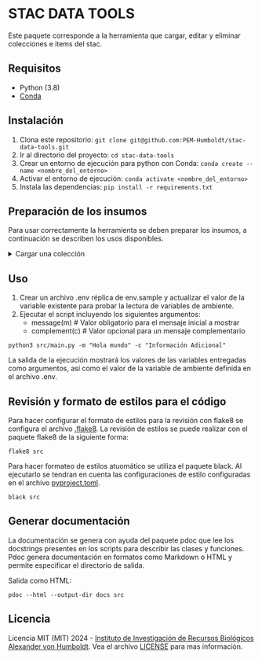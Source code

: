 # STAC DATA TOOLS

Este paquete corresponde a la herramienta que cargar, editar y eliminar colecciones e items del stac.

## Requisitos

- Python (3.8)
- [Conda](https://conda.io/projects/conda/en/latest/index.html)

## Instalación

1. Clona este repositorio: `git clone git@github.com:PEM-Humboldt/stac-data-tools.git`
1. Ir al directorio del proyecto: `cd stac-data-tools`
1. Crear un entorno de ejecución para python con Conda: `conda create --name <nombre_del_entorno>`
1. Activar el entorno de ejecución: `conda activate <nombre_del_entorno>`
1. Instala las dependencias: `pip install -r requirements.txt`

## Preparación de los insumos

Para usar correctamente la herramienta se deben preparar los insumos, a continuación se describen los usos disponibles.

<details>
<summary>Cargar una colección</summary>

Para cargar una nueva colección (incluyendo los items de la misma) se debe seguir los siguientes pasos:

1.  Lo primero que hay que hacer es describir toda la información que se desea cargar a la nueva colección, esto se hace por medio de un archivo `.json`, siguiendo la especificación descrita en el archivo [collection_spec.md](collection_spec.md).
    
    El archivo [collection.example.json](collection.example.json) sirve como ejemplo y como punto de partida.

</details>

## Uso

1. Crear un archivo .env réplica de env.sample y actualizar el valor de la variable existente para probar la lectura de variables de ambiente.
1. Ejecutar el script incluyendo los siguientes argumentos:
    - message(m) # Valor obligatorio para el mensaje inicial a mostrar
    - complement(c) # Valor opcional para un mensaje complementario

```
python3 src/main.py -m "Hola mundo" -c "Información Adicional"
```
La salida de la ejecución mostrará los valores de las variables entregadas como argumentos, así como el valor de la variable de ambiente definida en el archivo .env.

## Revisión y formato de estilos para el código

Para hacer configurar el formato de estilos para la revisión con flake8 se configura el archivo [.flake8](.flake8). La revisión de estilos se puede realizar con el paquete flake8 de la siguiente forma:
```
flake8 src
```

Para hacer formateo de estilos atuomático se utiliza el paquete black. Al ejecutarlo se tendran en cuenta las configuraciones de estilo configuradas en el archivo [pyproject.toml](pyproject.toml).
```
black src

```

## Generar documentación

La documentación se genera con ayuda del paquete pdoc que lee los docstrings presentes en los scripts para describir las clases y funciones. Pdoc genera documentación en formatos como Markdown o HTML y permite especificar el directorio de salida.

Salida como HTML:
```
pdoc --html --output-dir docs src
```


## Licencia

Licencia MIT (MIT) 2024 - [Instituto de Investigación de Recursos Biológicos Alexander von Humboldt](http://humboldt.org.co). Vea el archivo [LICENSE](LICENSE) para mas información.
